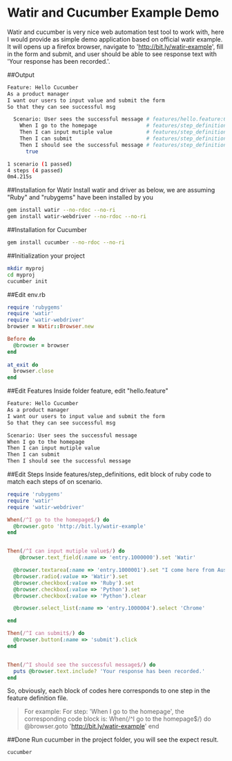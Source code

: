 Watir and Cucumber Example Demo
============
Watir and cucumber is very nice web automation test tool to work with, here I would provide as simple demo application based on official watir example. It will opens up a firefox browser, navigate to 'http://bit.ly/watir-example', fill in the form and submit, and user should be able to see response text with 'Your response has been recorded.'.

##Output
```bash
Feature: Hello Cucumber
As a product manager
I want our users to input value and submit the form
So that they can see successful msg

  Scenario: User sees the successful message # features/hello.feature:6
    When I go to the homepage                # features/step_definitions/hello.rb:10
    Then I can input mutiple value           # features/step_definitions/hello.rb:15
    Then I can submit                        # features/step_definitions/hello.rb:28
    Then I should see the successful message # features/step_definitions/hello.rb:33
      true

1 scenario (1 passed)
4 steps (4 passed)
0m4.215s
```

##Installation for Watir
Install watir and driver as below, we are assuming "Ruby" and "rubygems" have been installed by you
```bash
gem install watir --no-rdoc --no-ri
gem install watir-webdriver --no-rdoc --no-ri
```

##Installation for Cucumber
```bash
gem install cucumber --no-rdoc --no-ri
```

##Initialization your project
```bash
mkdir myproj
cd myproj
cucumber init
```
##Edit env.rb
```ruby
require 'rubygems'
require 'watir'
require 'watir-webdriver'
browser = Watir::Browser.new

Before do
  @browser = browser
end
 
at_exit do
  browser.close
end
```

##Edit Features
Inside folder feature, edit "hello.feature"
```bash
Feature: Hello Cucumber
As a product manager
I want our users to input value and submit the form
So that they can see successful msg

Scenario: User sees the successful message
When I go to the homepage
Then I can input mutiple value
Then I can submit
Then I should see the successful message
```

##Edit Steps
Inside features/step_definitions, edit block of ruby code to match each steps of on scenario.
```ruby
require 'rubygems'
require 'watir'
require 'watir-webdriver'

When(/^I go to the homepage$/) do
  @browser.goto 'http://bit.ly/watir-example'
end


Then(/^I can input mutiple value$/) do
    @browser.text_field(:name => 'entry.1000000').set 'Watir'

  @browser.textarea(:name => 'entry.1000001').set "I come here from Australia. \n The weather is great here."
  @browser.radio(:value => 'Watir').set
  @browser.checkbox(:value => 'Ruby').set
  @browser.checkbox(:value => 'Python').set
  @browser.checkbox(:value => 'Python').clear

  @browser.select_list(:name => 'entry.1000004').select 'Chrome'

end

Then(/^I can submit$/) do
  @browser.button(:name => 'submit').click
end


Then(/^I should see the successful message$/) do
  puts @browser.text.include? 'Your response has been recorded.'
end
```
So, obviously, each block of codes here corresponds to one step in the feature definition file.
>For example:
>For step: 'When I go to the homepage', the corresponding code block is:
>When(/^I go to the homepage$/) do
  @browser.goto 'http://bit.ly/watir-example'
end

##Done 
Run cucumber in the project folder, you will see the expect result.
```bash
cucumber
```